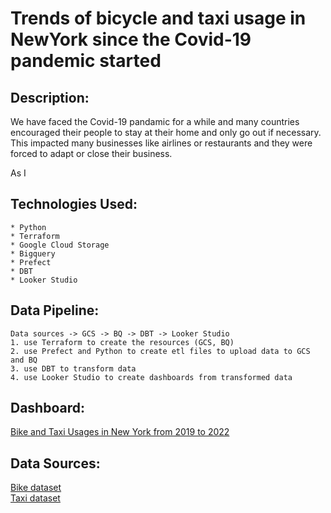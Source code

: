 # Trends of bicycle and taxi usage in NewYork since the Covid-19 pandemic started

## Description:
We have faced the Covid-19 pandamic for a while and many countries encouraged their people to stay at their home and only go out if necessary.
This impacted many businesses like airlines or restaurants and they were forced to adapt or close their business.   


As I  

## Technologies Used:    
    * Python
    * Terraform
    * Google Cloud Storage
    * Bigquery
    * Prefect
    * DBT
    * Looker Studio

## Data Pipeline:
    Data sources -> GCS -> BQ -> DBT -> Looker Studio    
    1. use Terraform to create the resources (GCS, BQ)
    2. use Prefect and Python to create etl files to upload data to GCS and BQ
    3. use DBT to transform data
    4. use Looker Studio to create dashboards from transformed data

## Dashboard:
[Bike and Taxi Usages in New York from 2019 to 2022](https://lookerstudio.google.com/reporting/472c1e2a-cd34-4eb7-b654-6029288189a0)  

## Data Sources:
[Bike dataset](https://citibikenyc.com/system-data)   
[Taxi dataset](https://www.nyc.gov/site/tlc/about/tlc-trip-record-data.page)


